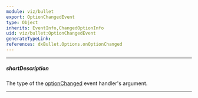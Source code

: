 ```yaml
---
module: viz/bullet
export: OptionChangedEvent
type: Object
inherits: EventInfo,ChangedOptionInfo
uid: viz/bullet:OptionChangedEvent
generateTypeLink: 
references: dxBullet.Options.onOptionChanged
---
```

---
##### shortDescription
The type of the [optionChanged]({basewidgetpath}/Events/#optionChanged) event handler's argument.

---
<!-- Description goes here -->